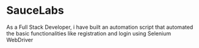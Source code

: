 # SauceLabs
As a Full Stack Developer, i have built an automation script that automated the basic functionalities like registration and login using Selenium WebDriver
